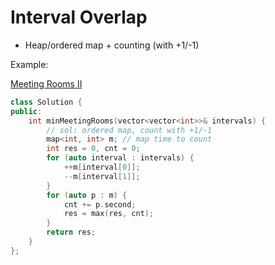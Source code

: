 # Interval Overlap

* Heap/ordered map + counting \(with +1/-1\)

Example:

[Meeting Rooms II](https://leetcode.com/problems/meeting-rooms-ii/)

```cpp
class Solution {
public:
    int minMeetingRooms(vector<vector<int>>& intervals) {
        // sol: ordered map, count with +1/-1
        map<int, int> m; // map time to count
        int res = 0, cnt = 0;
        for (auto interval : intervals) {
            ++m[interval[0]];
            --m[interval[1]];
        }
        for (auto p : m) {
            cnt += p.second;
            res = max(res, cnt);
        }
        return res;
    }
};
```

